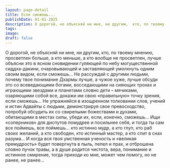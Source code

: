 ```yaml
---
layout: page-detail
title: Если сможешь...
publishDate: 01-01-2025
description: О дорогой, не объясняй ни мне, ни другим,  кто, по твоему мнению, просветлен больше,  а кто меньше,  а кто вообще не просветлен, лучше объясни это в ясном сновидении гуляющей по небу могущественной сиддха-дакини, очаровывающей и заставляющей умолкнуть одним своим видом,  если сможешь...
tags:
image:
draft: false
---
```

О дорогой, не объясняй ни мне, ни другим,  кто, по твоему мнению, просветлен больше,  а кто меньше,  а кто вообще не просветлен, лучше объясни это в ясном сновидении гуляющей по небу могущественной сиддха-дакини, очаровывающей и заставляющей умолкнуть одним своим видом,  если сможешь... Не рассуждай с другими людьми,  почему твое понимание Дхармы лучше,  а чужое хуже, лучше обсуди это со всеведающими богами, восседающими на сияющих тронах и играющими звездами и планетами словно дети – мячиками,  озаряющими собой все,  докажи им свою «правильную» точку зрения, если сможешь... Не упражняйся в изощренном толковании слов,  учений и истин Адвайты с людьми,  демонстрируя свое превосходство, попробуй обсудить их со свирепыми божествами и духами,  обитающими в местах силы,  убеди их, если, конечно, сможешь… Ищи «соперников» для диспутов помудрее  и посильнее себя,  и тогда ты сам все поймешь,  все поймешь... кто истинно мудр, а кто глуп,  кто раб своих желаний, а кто свободен,  кто истинный мастер, а кто спит в снах разума... И когда вся твоя умственная ученость  и «великая премудрость» будет повергнута  в пыль, пепел и прах,  и отброшена словно пучок травы, а в душе родится чистота, вера,  понимание и истинное смирение, тогда приходи ко мне,  может чем помогу,  но не ранее, не ранее...